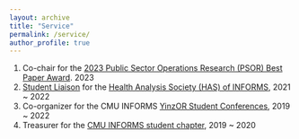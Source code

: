 ```yaml
---
layout: archive
title: "Service"
permalink: /service/
author_profile: true
---
```


1. Co-chair for the [2023 Public Sector Operations Research (PSOR) Best Paper Award](https://www.informs.org/Recognizing-Excellence/Community-Prizes/Public-Sector-O.R/Public-Sector-Operations-Research-Best-Paper-Award#:~:text=The%20INFORMS%20Public%20Sector%20Operations,application%20areas%20represented%20within%20PSOR.). 2023
1. [Student Liaison](https://twitter.com/informshas/status/1496479890782175238) for the [Health Analysis Society (HAS) of INFORMS](https://connect.informs.org/healthapplications/about-us/about-has), 2021 ~ 2022
1. Co-organizer for the CMU INFORMS [YinzOR Student Conferences](https://yinzor.cmuinforms.org/), 2019 ~ 2022
1. Treasurer for the [CMU INFORMS student chapter](https://cmuinforms.org/people), 2019 ~ 2020